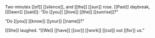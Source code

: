 Two minutes [[of]] [[silence]], and [[the]] [[sun]] rose. [[Past]] daybreak, [[Dawn]] [[said]]: “Do [[you]] [[love]] [[the]] [[sunrise]]?”

“Do [[you]] [[know]] [[your]] [[name]]?”

[[She]] laughed. “[[We]] [[have]] [[our]] [[work]] [[cut]] out [[for]] us.”